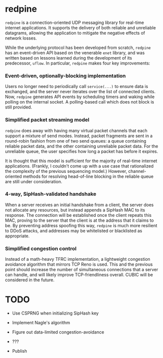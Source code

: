 # redpine

`redpine` is a connection-oriented UDP messaging library for real-time internet
applications. It supports the delivery of both reliable and unreliable
datagrams, allowing the application to mitigate the negative effects of network
losses.

While the underlying protocol has been developed from scratch, `redpine` has an
event-driven API based on the venerable `enet` library, and was written based
on lessons learned during the development of its predecessor, `uflow`. In
particular, `redpine` makes four key improvements:

### Event-driven, optionally-blocking implementation

Users no longer need to periodically call `service(...)` to ensure data is
exchanged, and the server never iterates over the list of connected clients.
Now, `redpine` generates API events by scheduling timers and waking while
polling on the internal socket. A polling-based call which does not block is
still provided.

### Simplified packet streaming model

`redpine` does away with having many virtual packet channels that each support
a mixture of send modes. Instead, packet fragments are sent in a round-robin
fashion from one of two send queues: a queue containing reliable packet data,
and the other containing unreliable packet data. For the unreliable queue, the
user specifies how long a packet has before it expires.

It is thought that this model is sufficient for the majority of real-time
internet applications. (Frankly, I couldn't come up with a use case that
rationalized the complexity of the previous sequencing model.) However,
channel-oriented methods for resolving head-of-line blocking in the reliable
queue are still under consideration.

### 4-way, SipHash-validated handshake

When a server receives an initial handshake from a client, the server does not
allocate any resources, but instead appends a SipHash MAC to its response. The
connection will be established once the client repeats this MAC, proving to the
server that the client is at the address that it claims to be. By preventing
address spoofing this way, `redpine` is much more resilient to DDoS attacks,
and addresses may be whitelisted or blacklisted as appropriate.

### Simplified congestion control

Instead of a math-heavy TFRC implementation, a lightweight congestion avoidance
algorithm that mirrors TCP Reno is used. This and the previous point should
increase the number of simultaneous connections that a server can handle, and
will likely improve TCP-friendliness overall. CUBIC will be considered in the
future.

# TODO

  * Use CSPRNG when initializing SipHash key

  * Implement Nagle's algorithm

  * Figure out data-limited congestion-avoidance

  * ???

  * Publish
